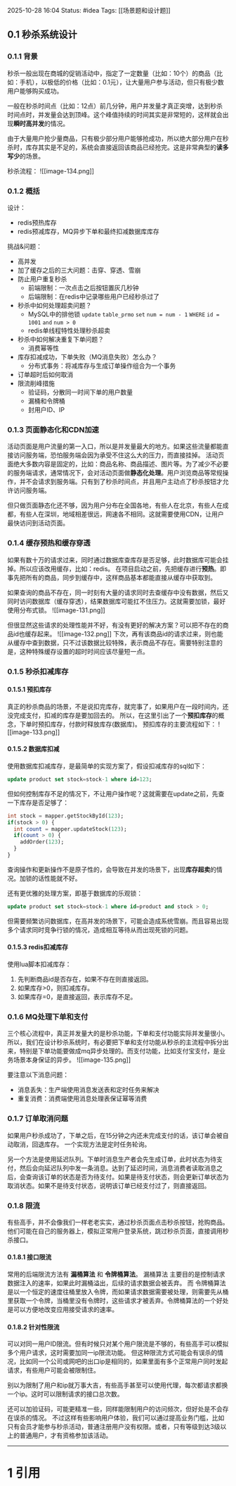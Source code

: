 2025-10-28 16:04
Status: #idea
Tags: [[场景题和设计题]]

## 0.1 秒杀系统设计
### 0.1.1 背景
秒杀一般出现在商城的促销活动中，指定了一定数量（比如：10个）的商品（比如：手机），以极低的价格（比如：0.1元），让大量用户参与活动，但只有极少数用户能够购买成功。

一般在秒杀时间点（比如：12点）前几分钟，用户并发量才真正突增，达到秒杀时间点时，并发量会达到顶峰。这个峰值持续的时间其实是非常短的，这样就会出现**瞬时高并发**的情况。

由于大量用户抢少量商品，只有极少部分用户能够抢成功，所以绝大部分用户在秒杀时，库存其实是不足的，系统会直接返回该商品已经抢完。这是非常典型的**读多写少**的场景。

秒杀流程：
![[image-134.png]]

### 0.1.2 概括
设计：
- redis预热库存
- redis预减库存，MQ异步下单和最终扣减数据库库存

挑战&问题：
- 高并发
- 加了缓存之后的三大问题：击穿、穿透、雪崩
- 防止用户重复秒杀
	- 前端限制：一次点击之后按钮置灰几秒钟
	- 后端限制：在redis中记录哪些用户已经秒杀过了
- 秒杀中如何处理超卖问题？
	- MySQL中的排他锁 `update` `table_prmo` `set` `num = num - 1` `WHERE` `id = 1001` `and` `num > 0`
	- redis单线程特性处理秒杀超卖
- 秒杀中如何解决重复下单问题？
	- 消费幂等性
- 库存扣减成功，下单失败（MQ消息失败）怎么办？
	- 分布式事务：将减库存与生成订单操作组合为一个事务
- 订单超时后如何取消
- 限流削峰措施
	- 验证码，分散同一时间下单的用户数量
	- 漏桶和令牌桶
	- 封用户ID、IP

### 0.1.3 页面静态化和CDN加速
活动页面是用户流量的第一入口，所以是并发量最大的地方。如果这些流量都能直接访问服务端，恐怕服务端会因为承受不住这么大的压力，而直接挂掉。
活动页面绝大多数内容是固定的，比如：商品名称、商品描述、图片等。为了减少不必要的服务端请求，通常情况下，会对活动页面做**静态化处理**。用户浏览商品等常规操作，并不会请求到服务端。只有到了秒杀时间点，并且用户主动点了秒杀按钮才允许访问服务端。

但只做页面静态化还不够，因为用户分布在全国各地，有些人在北京，有些人在成都，有些人在深圳，地域相差很远，网速各不相同。这就需要使用CDN，让用户最快访问到活动页面。

### 0.1.4 缓存预热和缓存穿透
如果有数十万的请求过来，同时通过数据库查库存是否足够，此时数据库可能会挂掉。所以应该改用缓存，比如：redis。
在项目启动之前，先把缓存进行**预热**。即事先把所有的商品，同步到缓存中，这样商品基本都能直接从缓存中获取到。

如果查询的商品不存在，同一时刻有大量的请求同时去查缓存中没有数据，然后又同时访问数据库（缓存穿透），结果数据库可能扛不住压力。这就需要加锁，最好使用分布式锁。
![[image-131.png]]

但很显然这些请求的处理性能并不好，有没有更好的解决方案？可以把不存在的商品id也缓存起来。
![[image-132.png]]
下次，再有该商品id的请求过来，则也能从缓存中查到数据，只不过该数据比较特殊，表示商品不存在。需要特别注意的是，这种特殊缓存设置的超时时间应该尽量短一点。

### 0.1.5 秒杀扣减库存
#### 0.1.5.1 预扣库存
真正的秒杀商品的场景，不是说扣完库存，就完事了，如果用户在一段时间内，还没完成支付，扣减的库存是要加回去的。
所以，在这里引出了一个**预扣库存**的概念，下单时预扣库存，付款时释放库存(数据库)。
预扣库存的主要流程如下：
![[image-133.png]]

#### 0.1.5.2 数据库扣减
使用数据库扣减库存，是最简单的实现方案了，假设扣减库存的sql如下：
```sql
update product set stock=stock-1 where id=123;
```

但如何控制库存不足的情况下，不让用户操作呢？这就需要在update之前，先查一下库存是否足够了：
```sql
int stock = mapper.getStockById(123);
if(stock > 0) {
  int count = mapper.updateStock(123);
  if(count > 0) {
    addOrder(123);
  }
}
```
查询操作和更新操作不是原子性的，会导致在并发的场景下，出现**库存超卖**的情况。加锁的话性能就不好。

还有更优雅的处理方案，即基于数据库的乐观锁：
```sql
update product set stock=stock-1 where id=product and stock > 0;
```

但需要频繁访问数据库，在高并发的场景下，可能会造成系统雪崩。而且容易出现多个请求同时竞争行锁的情况，造成相互等待从而出现死锁的问题。

#### 0.1.5.3 redis扣减库存
使用lua脚本扣减库存：
1. 先判断商品id是否存在，如果不存在则直接返回。
2. 如果库存>0，则扣减库存。
3. 如果库存=0，是直接返回，表示库存不足。

### 0.1.6 MQ处理下单和支付
三个核心流程中，真正并发量大的是秒杀功能，下单和支付功能实际并发量很小。所以，我们在设计秒杀系统时，有必要把下单和支付功能从秒杀的主流程中拆分出来，特别是下单功能要做成mq异步处理的。而支付功能，比如支付宝支付，是业务场景本身保证的异步。
![[image-135.png]]

要注意以下消息问题：
- 消息丢失：生产端使用消息发送表和定时任务来解决
- 重复消费：消费端使用消息处理表保证幂等消费

### 0.1.7 订单取消问题
如果用户秒杀成功了，下单之后，在15分钟之内还未完成支付的话，该订单会被自动取消，回退库存。
一个实现方法是定时任务轮询。

另一个方法是使用延迟队列。下单时消息生产者会先生成订单，此时状态为待支付，然后会向延迟队列中发一条消息。达到了延迟时间，消息消费者读取消息之后，会查询该订单的状态是否为待支付。如果是待支付状态，则会更新订单状态为取消状态。如果不是待支付状态，说明该订单已经支付过了，则直接返回。

### 0.1.8 限流
有些高手，并不会像我们一样老老实实，通过秒杀页面点击秒杀按钮，抢购商品。他们可能在自己的服务器上，模拟正常用户登录系统，跳过秒杀页面，直接调用秒杀接口。

#### 0.1.8.1 接口限流
常用的后端限流方法有 **漏桶算法** 和 **令牌桶算法**。
漏桶算法 主要目的是控制请求数据注入的速率，如果此时漏桶溢出，后续的请求数据会被丢弃。
而 令牌桶算法 是以一个恒定的速度往桶里放入令牌，而如果请求数据需要被处理，则需要先从桶里获取一个令牌，当桶里没有令牌时，这些请求才被丢弃。令牌桶算法的一个好处是可以方便地改变应用接受请求的速率。

#### 0.1.8.2 针对性限流
可以对同一用户ID限流。但有时候只对某个用户限流是不够的，有些高手可以模拟多个用户请求，这时需要加同一ip限流功能。
但这种限流方式可能会有误杀的情况，比如同一个公司或网吧的出口ip是相同的，如果里面有多个正常用户同时发起请求，有些用户可能会被限制住。

别以为限制了用户和ip就万事大吉，有些高手甚至可以使用代理，每次都请求都换一个ip。这时可以限制请求的接口总次数。

还可以加验证码，可能更精准一些，同样能限制用户的访问频次，但好处是不会存在误杀的情况。
不过这样有些影响用户体验，我们可以通过提高业务门槛，比如只有会员才能参与秒杀活动，普通注册用户没有权限。或者，只有等级到达3级以上的普通用户，才有资格参加该活动。



---
# 1 引用